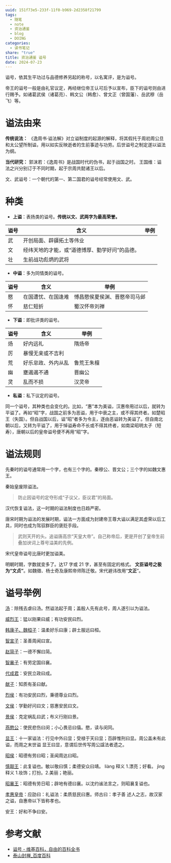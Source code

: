 ```yaml
---
uuid: 151f73e5-233f-11f0-b969-2d2358f21799
tags:
  - 随笔
  - note
  - 资治通鉴
  - blog
  - DOING
categories:
  - 读书笔记
share: "true"
title: 资治通鉴 谥号
date: 2024-07-23
---
```

谥号，依其生平功过与品德修养另起的称号，以名寓评，是为谥号。

帝王的谥号一般是由礼官议定，再经继位帝王认可后予以宣布，臣下的谥号则由进行赐予。如诸葛武侯（诸葛亮）、韩文公（韩愈）、曾文正（曾国藩）、岳武穆（岳飞）等。

# 谥法由来

**传统说法：**
《逸周书·谥法解》对立谥制度的起源的解释，将其假托于周初周公旦和太公望所制谥，用以如实反映逝者的生前事迹与功劳。后世谥号之制定遂以谥法为纲。

**当代研究：**
郭沫若：《逸周书》是战国时代的伪书，起于战国之时。
王国维：谥法之兴分别订于不同时期，起于宗周共懿诸王以后。


文、武谥号：一个朝代的第一、第二国君的谥号经常使用文、武。

# 种类

- **上谥**：表扬类的谥号。**传统以文、武两字为最高荣誉。**

| 谥号  | 含义                       | 举例  |
| --- | ------------------------ | --- |
| 武   | 开创局面、辟疆拓土等伟业             |     |
| 文   | 经纬天地的才能，或“道德博厚、勤学好问”的品德。 |     |
| 壮   | 生前战功彪炳的武将                |     |

- **中谥**：多为同情类的谥号。

| 谥号  | 含义        | 举例             |
| --- | --------- | -------------- |
| 愍   | 在国遭忧、在国逢难 | 愽昌愍侯夏侯渊、晋愍帝司马邺 |
| 怀   | 慈仁短折      | 蜀汉怀帝刘禅         |

- **下谥**：即批评类的谥号。

| 谥号  | 含义        | 举例    |
| --- | --------- | ----- |
| 炀   | 好内远礼      | 隋炀帝   |
| 厉   | 暴慢无亲或不吉利  |       |
| 荒   | 好乐怠政、外内从乱 | 鲁荒王朱檀 |
| 幽   | 壅遏遏不通     | 晋幽公   |
| 灵   | 乱而不损      | 汉灵帝   |

- **私谥**：私下议定的谥号。


同一个谥号，其种类也会变化的。比如，“惠”本为美谥，汉惠帝用过以后，就转为平谥了。再如“昭”字，战国之前多为恶谥，用于中衰之主，或不得其终者。如楚昭王（失国）。但自战国以后，谥“昭”者多为令主，逐由恶谥转为美谥了。但自南北朝以后，又转为平谥了，用于悼谥寿命不长或不得其终者，如南梁昭明太子（短寿），唐朝以后的皇帝谥号便不再用“昭”字。

# 谥法规则

先秦时的谥号通常用一个字，也有三个字的。秦穆公、晋文公；三个字的如魏文惠王。

秦始皇废除谥法。
> 防止因谥号的定夺形成“子议父，臣议君”的局面。

汉代恢复谥法，这一时期的谥法制度也日趋严密。

唐宋时期为谥法的发展时期，谥法一方面成为封建帝王尊大谥以满足其虚荣以后工具，同时也成为驾驭群臣的褒贬手段。
> 武则天开的头。追谥唐高宗“天皇大帝”。自己称帝后，更是开创了皇帝生前叠加谀词上尊号溢美的先例。

宋代皇帝谥号比唐时更加谥美。

明朝时期，字数就变多了。达17 字或 21 字，甚至有固定的格式。
**文臣谥号之极为“文贞”**。如魏徵、杨士奇及康熙帝师陈迁敬。宋代避讳改用“**文正**”。

# 谥号举例


[汤](1%20Project/book/资治通鉴/资料/资治通鉴（胡三省注）.pdf#page=8&selection=229,0,229,1)：除残去虐曰汤。然谥法起于周；盖殷人先有此号，周人遂引以为谥法。

[威烈王](1%20Project/book/资治通鉴/资料/资治通鉴（胡三省注）.pdf#page=8&selection=15,0,15,3)：猛以刚果曰威；有功安民曰烈。

[韩康子、魏桓子](1%20Project/book/资治通鉴/资料/资治通鉴（胡三省注）.pdf#page=10&selection=347,0,347,7)：温柔好乐曰康；辟土服远曰桓。

[智宣子](1%20Project/book/资治通鉴/资料/资治通鉴（胡三省注）.pdf#page=10&selection=20,0,20,3)：圣善周闻曰宣。

[赵简子](1%20Project/book/资治通鉴/资料/资治通鉴（胡三省注）.pdf#page=10&selection=173,0,173,3)：一德不懈曰简。

[智襄子](1%20Project/book/资治通鉴/资料/资治通鉴（胡三省注）.pdf#page=10&selection=342,0,342,3)：有劳定国曰襄。

[代成君](1%20Project/book/资治通鉴/资料/资治通鉴（胡三省注）.pdf#page=14&selection=1,1,1,4)：安民立政曰成。

[献子](1%20Project/book/资治通鉴/资料/资治通鉴（胡三省注）.pdf#page=14&selection=30,2,30,4)：知质有圣曰献。

[烈侯](1%20Project/book/资治通鉴/资料/资治通鉴（胡三省注）.pdf#page=14&selection=53,7,53,9)：有功安民曰烈，秉德尊业曰烈。

[文侯](1%20Project/book/资治通鉴/资料/资治通鉴（胡三省注）.pdf#page=14&selection=59,13,59,15)：学勤好问曰文；慈惠安民曰文。

[景侯](1%20Project/book/资治通鉴/资料/资治通鉴（胡三省注）.pdf#page=14&selection=63,9,63,11)：克定祸乱曰武；布义行刚曰景。

[燕愍公](1%20Project/book/资治通鉴/资料/资治通鉴（胡三省注）.pdf#page=16&selection=63,0,63,3)：使民悲伤曰闵；小心畏忌曰僖。愍，读与闵同。

[显王](1%20Project/book/资治通鉴/资料/资治通鉴（胡三省注）.pdf#page=25&selection=150,0,150,2)：十一家谥法：行见中外曰显；受禄于天曰显；百辟惟刑曰显。周公盖未有此谥，而周之末世谥 显王曰显，意谓后世传写周公諡法者遗之。

[昭侯](1%20Project/book/资治通鉴/资料/资治通鉴（胡三省注）.pdf#page=29&selection=175,6,175,8)：昭德有劳曰昭；圣闻周达曰昭。

[慎靓王](1%20Project/book/资治通鉴/资料/资治通鉴（胡三省注）.pdf#page=43&selection=237,0,237,3)：此复谥也。敏以敬曰慎；柔德安众曰靖。
liàng 释义 1.漂亮；好看。
jìng 释义 1.妆饰；打扮。2.美丽；艳丽。

[昭襄王](1%20Project/book/资治通鉴/资料/资治通鉴（胡三省注）.pdf#page=89&selection=73,0,73,3)：昭德有劳日昭；辟地有德曰襄。以沈约谧法言之，则昭襄复谥也。

[孝惠皇帝](1%20Project/book/资治通鉴/资料/资治通鉴（胡三省注）.pdf#page=184&selection=318,0,318,4)：应劭曰：礼谥法：柔质慈民曰惠。师古曰：孝子善 述人之志，故汉家之谥，自惠帝以下皆称孝也。

安王：好和不争曰安。

# 参考文献

- [谥号 - 维基百科，自由的百科全书](https://zh.wikipedia.org/wiki/%E8%B0%A5%E5%8F%B7)
- [泰山封禅\_百度百科](https://baike.baidu.com/item/%E6%B3%B0%E5%B1%B1%E5%B0%81%E7%A6%85/1982829)